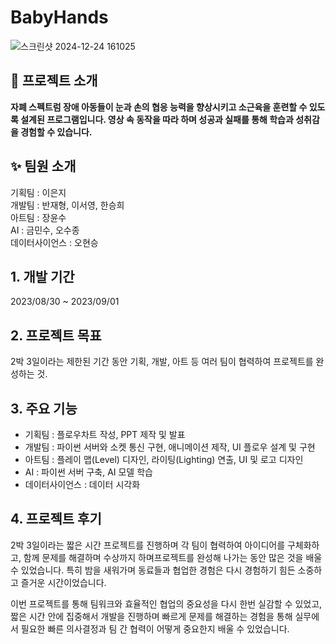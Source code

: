 # BabyHands
![스크린샷 2024-12-24 161025](https://github.com/user-attachments/assets/0bf1c6d5-4b02-4939-bc37-819670b75038)

## 📖 프로젝트 소개
**자폐 스펙트럼 장애 아동들이 눈과 손의 협응 능력을 향상시키고 소근육을 훈련할 수 있도록 설계된 프로그램입니다. 영상 속 동작을 따라 하며 성공과 실패를 통해 학습과 성취감을 경험할 수 있습니다.**

## ✨ 팀원 소개
기획팀 : 이은지 <br>
개발팀 : 반재형, 이서영, 한승희 <br>
아트팀 : 장윤수 <br>
AI : 금민수, 오수종 <br>
데이터사이언스 : 오현승

## 1. 개발 기간
2023/08/30 ~ 2023/09/01

## 2. 프로젝트 목표
2박 3일이라는 제한된 기간 동안 기획, 개발, 아트 등 여러 팀이 협력하여 프로젝트를 완성하는 것.

## 3. 주요 기능
  - 기획팀 : 플로우차트 작성, PPT 제작 및 발표 <br>
  - 개발팀 : 파이썬 서버와 소켓 통신 구현, 애니메이션 제작, UI 플로우 설계 및 구현 <br>
  - 아트팀 : 플레이 맵(Level) 디자인, 라이팅(Lighting) 연출, UI 및 로고 디자인 <br>
  - AI : 파이썬 서버 구축, AI 모델 학습
  - 데이터사이언스 : 데이터 시각화 <br>

## 4. 프로젝트 후기
<p>
2박 3일이라는 짧은 시간 프로젝트를 진행하며 각 팀이 협력하여 아이디어를 구체화하고, 함께 문제를 해결하며 수상까지 하며프로젝트를 완성해 나가는 동안 많은 것을 배울 수 있었습니다. 특히 밤을 새워가며 동료들과 협업한 경험은 다시 경험하기 힘든 소중하고 즐거운 시간이었습니다.
</p>
<p>
이번 프로젝트를 통해 팀워크와 효율적인 협업의 중요성을 다시 한번 실감할 수 있었고, 짧은 시간 안에 집중해서 개발을 진행하며 빠르게 문제를 해결하는 경험을 통해 실무에서 필요한 빠른 의사결정과 팀 간 협력이 어떻게 중요한지 배울 수 있었습니다.
</p>
